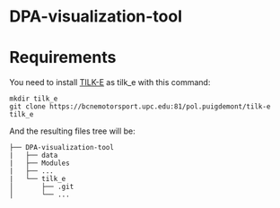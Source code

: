 # DPA-visualization-tool

# Requirements

You need to install [TILK-E](https://bcnemotorsport.upc.edu:81/pol.puigdemont/tilk-e) as tilk_e with this command:

```shell
mkdir tilk_e
git clone https://bcnemotorsport.upc.edu:81/pol.puigdemont/tilk-e tilk_e
```

And the resulting files tree will be:

```
├── DPA-visualization-tool
|   ├── data
|   ├── Modules
|   ├── ...
|   └── tilk_e
│       ├── .git
│       └── ...
```
